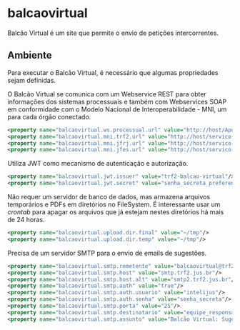 # balcaovirtual

Balcão Virtual é um site que permite o envio de petições intercorrentes.

## Ambiente

Para executar o Balcão Virtual, é necessário que algumas propriedades sejam definidas.

O Balcão Virtual se comunica com um Webservice REST para obter informações dos sistemas processuais e também com Webservices SOAP em conformidade com o Modelo Nacional de Interoperabilidade - MNI, um para cada órgão conectado.

```xml
<property name="balcaovirtual.ws.processual.url" value="http://host/ApoloWS/api"/>
<property name="balcaovirtual.mni.trf2.url" value="http://host/servico-intercomunicacao-2.2.2-mtom/trf2/?wsdl"/>
<property name="balcaovirtual.mni.jfrj.url" value="http://host/servico-intercomunicacao-2.2.2-mtom/jfrj/?wsdl"/>
<property name="balcaovirtual.mni.jfes.url" value="http://host/servico-intercomunicacao-2.2.2-mtom/jfes/?wsdl"/>
 ```

Utiliza JWT como mecanismo de autenticação e autorização.

```xml
<property name="balcaovirtual.jwt.issuer" value="trf2-balcao-virtual"/>
<property name="balcaovirtual.jwt.secret" value="senha_secreta_preferencialmente_guid"/>
 ```

Não requer um servidor de banco de dados, mas armazena arquivos temporários e PDFs em diretórios no FileSystem. É interessante usar um *crontab* para apagar os arquivos que já estejam nestes diretórios há mais de 24 horas.

```xml
<property name="balcaovirtual.upload.dir.final" value="~/tmp"/>
<property name="balcaovirtual.upload.dir.temp" value="~/tmp"/>
 ```

Precisa de um servidor SMTP para o envio de emails de sugestões.

```xml
<property name="balcaovirtual.smtp.remetente" value="balcaovirtual@trf2.jus.br"/>
<property name="balcaovirtual.smtp.host" value="smtp.trf2.jus.br"/>
<property name="balcaovirtual.smtp.host.alt" value="smtp2.trf2.jus.br"/>
<property name="balcaovirtual.smtp.auth" value="true"/>
<property name="balcaovirtual.smtp.auth.usuario" value="intelijus"/>
<property name="balcaovirtual.smtp.auth.senha" value="senha_secreta"/>
<property name="balcaovirtual.smtp.porta" value="25"/>
<property name="balcaovirtual.smtp.destinatario" value="equipe_responsavel@trf2.jus.br"/>
<property name="balcaovirtual.smtp.assunto" value="Balcão Virtual: Sugestão"/>
```
